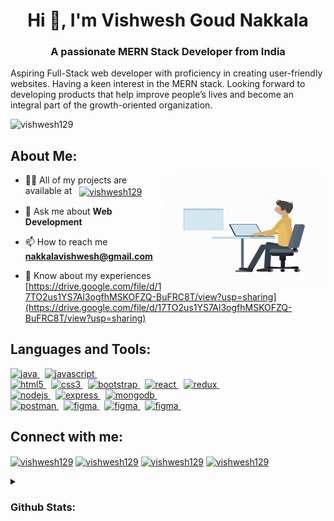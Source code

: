 <h1 align="center">Hi 👋, I'm Vishwesh Goud Nakkala</h1>
<h3 align="center">A passionate MERN Stack Developer from India</h3>

<p>Aspiring Full-Stack web developer with proficiency in creating user-friendly websites. Having a keen interest in the MERN stack. Looking forward to developing products that help improve people’s lives and become an integral part of the growth-oriented organization.</p>

<p align="left"> <img src="https://komarev.com/ghpvc/?username=vishwesh129&label=Profile%20views&color=red&style=for-the-badge" alt="vishwesh129" /> </p>

## About Me:
<img align="right" alt="Coder GIF" height=180 width=260 src="./assets/coding.gif" />


- 👨‍💻 All of my projects are available at &nbsp; <a href="https://github.com/vishwesh129?tab=repositories" target="blank"><img align="center" src="https://raw.githubusercontent.com/rahuldkjain/github-profile-readme-generator/master/src/images/icons/Social/github.svg" alt="vishwesh129" height="30" width="30" /></a>

- 💬 Ask me about **Web Development**

- 📫 How to reach me **nakkalavishwesh@gmail.com**

- 📄 Know about my experiences [https://drive.google.com/file/d/17TO2us1YS7Al3ogfhMSKOFZQ-BuFRC8T/view?usp=sharing](https://drive.google.com/file/d/17TO2us1YS7Al3ogfhMSKOFZQ-BuFRC8T/view?usp=sharing)

## Languages and Tools:
<p align="left"> 
  <a href="https://www.java.com" target="_blank" > 
    <img src="https://www.vectorlogo.zone/logos/java/java-icon.svg" alt="java" width="40" height="40"/> 
  </a> 
  &nbsp;
  <a href="https://developer.mozilla.org/en-US/docs/Web/JavaScript" target="_blank"> 
    <img src="https://upload.vectorlogo.zone/logos/javascript/images/239ec8a4-163e-4792-83b6-3f6d96911757.svg" alt="javascript" width="40" height="40"/> 
  </a> 
  &nbsp;
  <br />
  <a href="https://www.w3.org/html/" target="_blank"> 
    <img src="https://www.vectorlogo.zone/logos/w3_html5/w3_html5-icon.svg" alt="html5" width="40" height="40"/> 
  </a> 
  &nbsp;
  <a href="https://www.w3schools.com/css/" target="_blank" > 
    <img src="https://www.vectorlogo.zone/logos/w3_css/w3_css-icon.svg" alt="css3" width="40" height="40"/> 
  </a> 
  &nbsp;
  <a href="https://getbootstrap.com" target="_blank" > 
    <img src="https://upload.vectorlogo.zone/logos/getbootstrap/images/987f8f6c-263a-47b1-a85d-853cfca215d9.svg" alt="bootstrap" width="40" height="40"/>      </a> 
  &nbsp;
  <a href="https://reactjs.org/" target="_blank"> 
    <img src="https://www.vectorlogo.zone/logos/reactjs/reactjs-icon.svg" alt="react" width="40" height="40"/> 
  </a> 
  &nbsp;
  <a href="https://redux.js.org" target="_blank"> 
    <img src="https://cdn.worldvectorlogo.com/logos/redux.svg" alt="redux" width="40" height="40"/> 
  </a> 
  &nbsp;
  <br />
  <a href="https://nodejs.org" target="_blank"> 
    <img src="https://www.vectorlogo.zone/logos/nodejs/nodejs-icon.svg" alt="nodejs" width="40" height="40"/> 
  </a> 
  &nbsp;
  <a href="https://expressjs.com" target="_blank" rel="noreferrer"> 
    <img src="https://www.vectorlogo.zone/logos/expressjs/expressjs-icon.svg" alt="express" width="40" height="40"/> 
  </a> 
  &nbsp;
  <a href="https://www.mongodb.com/" target="_blank" rel="noreferrer"> 
    <img src="https://www.vectorlogo.zone/logos/mongodb/mongodb-icon.svg" alt="mongodb" width="40" height="40"/> 
  </a> 
  &nbsp;
  <br />
  <a href="https://postman.com" target="_blank" rel="noreferrer"> 
    <img src="https://www.vectorlogo.zone/logos/getpostman/getpostman-icon.svg" alt="postman" width="40" height="40"/> 
  </a> 
  &nbsp;
  <a href="https://www.figma.com/" target="_blank" rel="noreferrer"> 
    <img src="https://www.vectorlogo.zone/logos/figma/figma-icon.svg" alt="figma" width="40" height="40"/> 
  </a> 
  &nbsp;
  <a href="https://www.inkscape.com/" target="_blank" rel="noreferrer"> 
    <img src="https://www.vectorlogo.zone/logos/inkscape/inkscape-icon.svg" alt="figma" width="40" height="40"/> 
  </a> 
  &nbsp;
  <a href="https://www.canva.com/" target="_blank" rel="noreferrer"> 
    <img src="https://www.vectorlogo.zone/logos/canva/canva-icon.svg" alt="figma" width="40" height="40"/> 
  </a> 
  &nbsp;
</p>

## Connect with me:
<p align="left">
<a href="https://linkedin.com/in/vishwesh129/" target="blank"><img align="center" src="https://img.shields.io/badge/-LinkedIn-0e76a8?style=for-the-badge&logo=Linkedin&logoColor=white" alt="vishwesh129" /></a>
<a href="https://instagram.com/vishwesshhh_/" target="blank"><img align="center" src="https://img.shields.io/badge/-Instagram-%23E4405F?style=for-the-badge&logo=Instagram&logoColor=white" alt="vishwesh129" /></a>
<a href="https://twitter.com/VishuVishwesh" target="blank"><img align="center" src="https://img.shields.io/badge/-Twitter-1d9bf0?style=for-the-badge&logo=Twitter&logoColor=white" alt="vishwesh129" /></a>
<a href="https://t.me/reactjssolution" target="blank"><img align="center" src="https://img.shields.io/badge/-Telegram-3390ec?style=for-the-badge&logo=Telegram&logoColor=white" alt="vishwesh129" /></a>
</p>

<details>
  <br />
  <summary align="left"><h3>Github Stats:</h3></summary>
  <p align="center">
    <img width="70%" src="https://github-readme-stats.vercel.app/api?username=vishwesh129&show_icons=true&locale=en&theme=radical"  alt="vishwesh129" />
  </p>
  <p align="center">
    <img  width="70%" src="https://github-readme-streak-stats.herokuapp.com/?user=vishwesh129&theme=radical" alt="vishwesh129" />
  </p>
</details>

